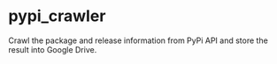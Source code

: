 # pypi_crawler
Crawl the package and release information from PyPi API and store the result into Google Drive. 
